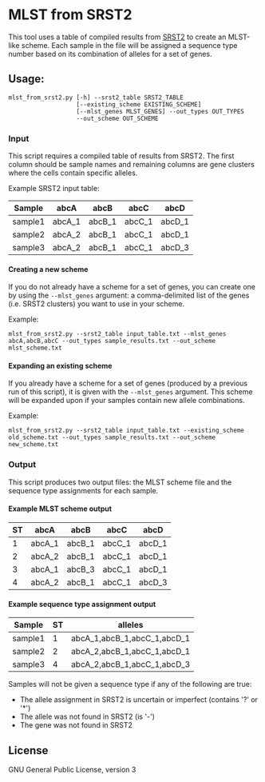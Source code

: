 # MLST from SRST2

This tool uses a table of compiled results from [SRST2](https://github.com/katholt/srst2) to create an MLST-like scheme.  Each sample in the file will be assigned a sequence type number based on its combination of alleles for a set of genes.

## Usage:
```
mlst_from_srst2.py [-h] --srst2_table SRST2_TABLE
                   [--existing_scheme EXISTING_SCHEME]
                   [--mlst_genes MLST_GENES] --out_types OUT_TYPES
                   --out_scheme OUT_SCHEME
```

### Input

This script requires a compiled table of results from SRST2.  The first column should be sample names and remaining columns are gene clusters where the cells contain specific alleles.

Example SRST2 input table:

Sample | abcA | abcB | abcC | abcD
--- | --- | --- | --- | ---
sample1 | abcA_1 | abcB_1 | abcC_1 | abcD_1
sample2 | abcA_2 | abcB_1 | abcC_1 | abcD_1
sample3 | abcA_2 | abcB_1 | abcC_1 | abcD_3

#### Creating a new scheme

If you do not already have a scheme for a set of genes, you can create one by using the `--mlst_genes` argument: a comma-delimited list of the genes (i.e. SRST2 clusters) you want to use in your scheme.

Example:

`mlst_from_srst2.py --srst2_table input_table.txt --mlst_genes abcA,abcB,abcC --out_types sample_results.txt --out_scheme mlst_scheme.txt`

#### Expanding an existing scheme

If you already have a scheme for a set of genes (produced by a previous run of this script), it is given with the `--mlst_genes` argument.  This scheme will be expanded upon if your samples contain new allele combinations.

Example:

`mlst_from_srst2.py --srst2_table input_table.txt --existing_scheme old_scheme.txt --out_types sample_results.txt --out_scheme new_scheme.txt`

### Output

This script produces two output files: the MLST scheme file and the sequence type assignments for each sample.

#### Example MLST scheme output

ST | abcA | abcB | abcC | abcD
--- | --- | --- | --- | ---
1 | abcA_1 | abcB_1 | abcC_1 | abcD_1
2 | abcA_2 | abcB_1 | abcC_1 | abcD_1
3 | abcA_1 | abcB_3 | abcC_1 | abcD_1
4 | abcA_2 | abcB_1 | abcC_1 | abcD_3

#### Example sequence type assignment output

Sample | ST | alleles
--- | --- | ---
sample1 | 1 | abcA_1,abcB_1,abcC_1,abcD_1
sample2 | 2 | abcA_2,abcB_1,abcC_1,abcD_1
sample3 | 4 | abcA_2,abcB_1,abcC_1,abcD_3

Samples will not be given a sequence type if any of the following are true:
* The allele assignment in SRST2 is uncertain or imperfect (contains '?' or '*')
* The allele was not found in SRST2 (is '-')
* The gene was not found in SRST2

## License

GNU General Public License, version 3
